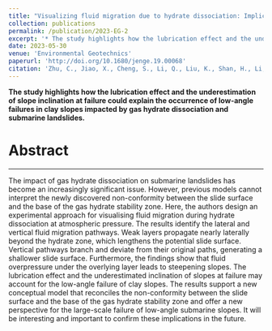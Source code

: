 ```yaml
---
title: "Visualizing fluid migration due to hydrate dissociation: Implications for submarine slides"
collection: publications
permalink: /publication/2023-EG-2
excerpt: '* The study highlights how the lubrication effect and the underestimation of slope inclination at failure could explain the occurrence of low-angle failures in clay slopes impacted by gas hydrate dissociation and submarine landslides.'     
date: 2023-05-30
venue: 'Environmental Geotechnics'
paperurl: 'http://doi.org/10.1680/jenge.19.00068'
citation: 'Zhu, C., Jiao, X., Cheng, S., Li, Q., Liu, K., Shan, H., Li, C., & Jia, Y. (2023). Visualizing fluid migration due to hydrate dissociation: Implications for submarine slides. Environmental Geotechnics, 10(3), 218-226.'
---
```


**The study highlights how the lubrication effect and the underestimation of slope inclination at failure could explain the occurrence of low-angle failures in clay slopes impacted by gas hydrate dissociation and submarine landslides.**

Abstract
======
------
The impact of gas hydrate dissociation on submarine landslides has become an increasingly significant issue. However, previous models cannot interpret the newly discovered non-conformity between the slide surface and the base of the gas hydrate stability zone. Here, the authors design an experimental approach for visualising fluid migration during hydrate dissociation at atmospheric pressure. The results identify the lateral and vertical fluid migration pathways. Weak layers propagate nearly laterally beyond the hydrate zone, which lengthens the potential slide surface. Vertical pathways branch and deviate from their original paths, generating a shallower slide surface. Furthermore, the findings show that fluid overpressure under the overlying layer leads to steepening slopes. The lubrication effect and the underestimated inclination of slopes at failure may account for the low-angle failure of clay slopes. The results support a new conceptual model that reconciles the non-conformity between the slide surface and the base of the gas hydrate stability zone and offer a new perspective for the large-scale failure of low-angle submarine slopes. It will be interesting and important to confirm these implications in the future.

